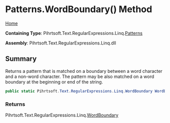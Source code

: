 # Patterns\.WordBoundary\(\) Method

[Home](../../../../../../README.md)

**Containing Type**: Pihrtsoft\.Text\.RegularExpressions\.Linq\.[Patterns](../README.md)

**Assembly**: Pihrtsoft\.Text\.RegularExpressions\.Linq\.dll

## Summary

Returns a pattern that is matched on a boundary between a word character and a non\-word character\. The pattern may be also matched on a word boundary at the beginning or end of the string\.

```csharp
public static Pihrtsoft.Text.RegularExpressions.Linq.WordBoundary WordBoundary()
```

### Returns

Pihrtsoft\.Text\.RegularExpressions\.Linq\.[WordBoundary](../../WordBoundary/README.md)

